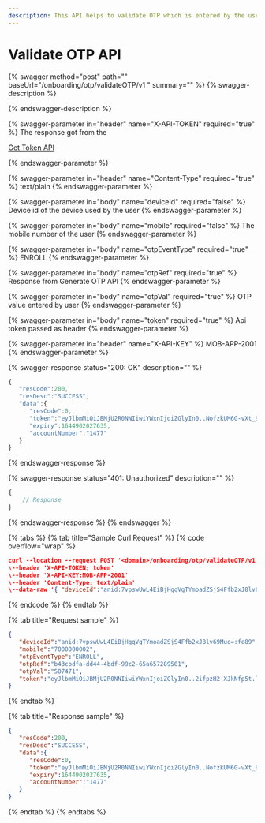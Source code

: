 ```yaml
---
description: This API helps to validate OTP which is entered by the user
---
```


# Validate OTP API

{% swagger method="post" path="" baseUrl="<domain>/onboarding/otp/validateOTP/v1 " summary="" %}
{% swagger-description %}

{% endswagger-description %}

{% swagger-parameter in="header" name="X-API-TOKEN" required="true" %}
The response got from the 

[Get Token API](../get-app-token-api.md)


{% endswagger-parameter %}

{% swagger-parameter in="header" name="Content-Type" required="true" %}
text/plain
{% endswagger-parameter %}

{% swagger-parameter in="body" name="deviceId" required="false" %}
Device id of the device used by the user
{% endswagger-parameter %}

{% swagger-parameter in="body" name="mobile" required="false" %}
The mobile number of the user
{% endswagger-parameter %}

{% swagger-parameter in="body" name="otpEventType" required="true" %}
ENROLL
{% endswagger-parameter %}

{% swagger-parameter in="body" name="otpRef" required="true" %}
Response from Generate OTP API
{% endswagger-parameter %}

{% swagger-parameter in="body" name="otpVal" required="true" %}
OTP value entered by user
{% endswagger-parameter %}

{% swagger-parameter in="body" name="token" required="true" %}
Api token passed as header
{% endswagger-parameter %}

{% swagger-parameter in="header" name="X-API-KEY" %}
MOB-APP-2001
{% endswagger-parameter %}

{% swagger-response status="200: OK" description="" %}
```javascript
{
   "resCode":200,
   "resDesc":"SUCCESS",
   "data":{
      "resCode":0,
      "token":"eyJlbmMiOiJBMjU2R0NNIiwiYWxnIjoiZGlyIn0..NofzkUM6G-vXt_9N.a3wk4f7Nl9kBN3i5mDYzoewars9eTAhVwJz6gJn6NqFHySAdVAGz1Q3-ctSupCHiHQ3JWC3F0d5Tq5w3jmJ5idfJfryOMKsDnfIjKW5dCyct_heTdLNFsjFOICOFGjV7ns3S3sORQEdDRZLATCQFOp85hLVtWzzFK4FTb9t5bF4zB-jdyKwMVPwQEEaZGbTN1uoCnXmEYBtwf4P1NYkj9mOYSrxGk_GHOIL3LPpYuDvQKSw_z_hlKpLjKFI8su9gkv833PU.Bq8aIaMvInvWbX6QPvqUFQ",
      "expiry":1644902027635,
      "accountNumber":"1477"
   }
}
```
{% endswagger-response %}

{% swagger-response status="401: Unauthorized" description="" %}
```javascript
{
    // Response
}
```
{% endswagger-response %}
{% endswagger %}

{% tabs %}
{% tab title="Sample Curl Request" %}
{% code overflow="wrap" %}
```json
curl --location --request POST '<domain>/onboarding/otp/validateOTP/v1'
\--header 'X-API-TOKEN; token'
\--header 'X-API-KEY:MOB-APP-2001'
\--header 'Content-Type: text/plain'
\--data-raw '{ "deviceId":"anid:7vpswUwL4EiBjHgqVgTYmoadZSjS4Ffb2xJ8lv69Muc=:fe89", "mobile":"7000000002", "otpEventType":"ENROLL", "otpRef":"b43cbdfa-dd44-4bdf-99c2-65a657289501", "otpVal":"507471", "token":"eyJlbmMiOiJBMjU2R0NNIiwiYWxnIjoiZGlyIn0..2ifpzH2-XJkNfp5t.lSUr2CpIV3if17KO3HUgguz4glB487nQDwFlHmhjoeJiXYq4U27lLrCohE6EPqGABOJ9A48WssWTf6ZRv70j_67P03JZFHMYpsZt4warIkOmEXf7gnVA4ENmJA31MQtMIBv6pr918htrBTFCjA5NkWQoEPt5kQd8-PHbNqLkWiHT9O_FACP6pf5Fa91D18bayhnqZPFK2BRwlA.MRkctwoHEEjbURXXY3Cq_A" }'
```
{% endcode %}
{% endtab %}

{% tab title="Request sample" %}
```json
{
   "deviceId":"anid:7vpswUwL4EiBjHgqVgTYmoadZSjS4Ffb2xJ8lv69Muc=:fe89",
   "mobile":"7000000002",
   "otpEventType":"ENROLL",
   "otpRef":"b43cbdfa-dd44-4bdf-99c2-65a657289501",
   "otpVal":"507471",
   "token":"eyJlbmMiOiJBMjU2R0NNIiwiYWxnIjoiZGlyIn0..2ifpzH2-XJkNfp5t.lSUr2CpIV3if17KO3HUgguz4glB487nQDwFlHmhjoeJiXYq4U27lLrCohE6EPqGABOJ9A48WssWTf6ZRv70j_67P03JZFHMYpsZt4warIkOmEXf7gnVA4ENmJA31MQtMIBv6pr918htrBTFCjA5NkWQoEPt5kQd8-PHbNqLkWiHT9O_FACP6pf5Fa91D18bayhnqZPFK2BRwlA.MRkctwoHEEjbURXXY3Cq_A"
}
```
{% endtab %}

{% tab title="Response sample" %}
```json
{
   "resCode":200,
   "resDesc":"SUCCESS",
   "data":{
      "resCode":0,
      "token":"eyJlbmMiOiJBMjU2R0NNIiwiYWxnIjoiZGlyIn0..NofzkUM6G-vXt_9N.a3wk4f7Nl9kBN3i5mDYzoewars9eTAhVwJz6gJn6NqFHySAdVAGz1Q3-ctSupCHiHQ3JWC3F0d5Tq5w3jmJ5idfJfryOMKsDnfIjKW5dCyct_heTdLNFsjFOICOFGjV7ns3S3sORQEdDRZLATCQFOp85hLVtWzzFK4FTb9t5bF4zB-jdyKwMVPwQEEaZGbTN1uoCnXmEYBtwf4P1NYkj9mOYSrxGk_GHOIL3LPpYuDvQKSw_z_hlKpLjKFI8su9gkv833PU.Bq8aIaMvInvWbX6QPvqUFQ",
      "expiry":1644902027635,
      "accountNumber":"1477"
   }
}
```
{% endtab %}
{% endtabs %}

